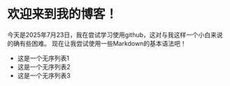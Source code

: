 # 欢迎来到我的博客！
今天是2025年7月23日，我在尝试学习使用github，这对与我这样一个小白来说的确有些困难。
现在让我尝试使用一些Markdown的基本语法吧！
- 这是一个无序列表1
- 这是一个无序列表2
- 这是一个无序列表3
